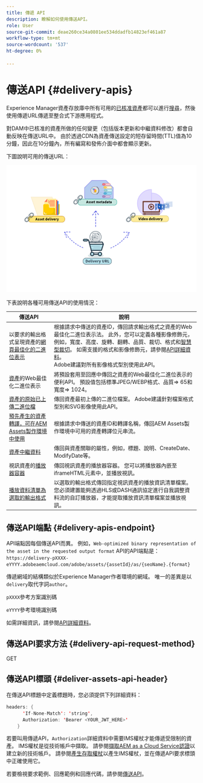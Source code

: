 ```yaml
---
title: 傳遞 API
description: 瞭解如何使用傳送API。
role: User
source-git-commit: deae260ce34a0801ee534ddadfb14823ef461a87
workflow-type: tm+mt
source-wordcount: '537'
ht-degree: 0%

---
```


# 傳送API {#delivery-apis}

Experience Manager資產存放庫中所有可用的[已核准資產](approve-assets.md)都可以進行[搜尋](search-assets-api.md)，然後使用傳遞URL傳遞至整合式下游應用程式。

對DAM中已核准的資產所做的任何變更（包括版本更新和中繼資料修改）都會自動反映在傳送URL中。 由於透過CDN為資產傳送設定的短存留時間(TTL)值為10分鐘，因此在10分鐘內，所有編寫和發佈介面中都會顯示更新。

下圖說明可用的傳送URL：

![傳遞API](assets/delivery-url.png)

下表說明各種可用傳送API的使用情況：

| 傳送API | 說明 |
|---|---|
| 以要求的輸出格式呈現資產的[網頁最佳化的二進位表示](https://adobe-aem-assets-delivery.redoc.ly/#operation/getAssetSeoFormat) | 根據請求中傳送的資產ID，傳回請求輸出格式之資產的Web最佳化二進位表示法。 此外，您可以定義各種影像修飾元，例如，寬度、高度、旋轉、翻轉、品質、裁切、格式和[智慧型裁切](/help/assets/dynamic-media/image-profiles.md)。 如需支援的格式和影像修飾元，請參閱[API詳細資料](https://adobe-aem-assets-delivery.redoc.ly/#operation/getAssetSeoFormat)。<br>Adobe建議對所有影像格式型別使用此API。 |
| [資產](https://adobe-aem-assets-delivery.redoc.ly/#operation/getAsset)的Web最佳化二進位表示 | 將預設套用至回應中傳回之資產的Web最佳化二進位表示的便利API。 預設值包括標準JPEG/WEBP格式、品質=> 65和寬度=> 1024。 |
| [資產的原始已上傳二進位檔](https://adobe-aem-assets-delivery.redoc.ly/#operation/getAssetOriginal) | 傳回資產最初上傳的二進位檔案。 Adobe建議針對檔案格式型別和SVG影像使用此API。 |
| [預先產生的資產轉譯，可在AEM Assets製作環境中使用](https://adobe-aem-assets-delivery.redoc.ly/#operation/getAssetRendition) | 根據請求中傳送的資產ID和轉譯名稱，傳回AEM Assets製作環境中可用的資產轉譯位元串流。 |
| [資產中繼資料](https://adobe-aem-assets-delivery.redoc.ly/#operation/getAssetMetadata) | 傳回與資產關聯的屬性，例如，標題、說明、CreateDate、ModifyDate等。 |
| 視訊資產的[播放器容器](https://adobe-aem-assets-delivery.redoc.ly/#operation/videoPlayerDelivery) | 傳回視訊資產的播放器容器。 您可以將播放器內嵌至iframeHTML元素中，並播放視訊。 |
| [播放資料清單為選取的輸出格式](https://adobe-aem-assets-delivery.redoc.ly/#operation/videoManifestDelivery) | 以選取的輸出格式傳回指定視訊資產的播放資訊清單檔案。 您必須建置能夠透過HLS或DASH通訊協定進行自我調整資料流的自訂播放器，才能提取播放資訊清單檔案並播放視訊。 |

## 傳送API端點 {#delivery-apis-endpoint}

API端點因每個傳送API而異。 例如，`Web-optimized binary representation of the asset in the requested output format` API的API端點是：
`https://delivery-pXXXX-eYYYY.adobeaemcloud.com/adobe/assets/{assetId}/as/{seoName}.{format}`

傳遞網域的結構類似於Experience Manager作者環境的網域。 唯一的差異是以`delivery`取代字詞`author`。

`pXXXX`參考方案識別碼

`eYYYY`參考環境識別碼

如需詳細資訊，請參閱[API詳細資料](https://adobe-aem-assets-delivery.redoc.ly/#tag/Assets)。

## 傳送API要求方法 {#delivery-api-request-method}

GET

## 傳送API標頭 {#deliver-assets-api-header}

在傳送API標題中定義標題時，您必須提供下列詳細資料：

```java
headers: {
      'If-None-Match': 'string',
      Authorization: 'Bearer <YOUR_JWT_HERE>'
    }
```

若要叫用傳遞API，`Authorization`詳細資料中需要IMS權杖才能傳遞受限制的資產。 IMS權杖是從技術帳戶中擷取。 請參閱[擷取AEM as a Cloud Service認證](https://experienceleague.adobe.com/docs/experience-manager-cloud-service/content/implementing/developing/generating-access-tokens-for-server-side-apis.html?lang=en#fetch-the-aem-as-a-cloud-service-credentials)以建立新的技術帳戶。 請參閱[產生存取權杖](https://experienceleague.adobe.com/docs/experience-manager-cloud-service/content/implementing/developing/generating-access-tokens-for-server-side-apis.html?lang=en#generating-the-access-token)以產生IMS權杖，並在傳遞API要求標頭中正確使用它。


若要檢視要求範例、回應範例和回應代碼，請參閱[傳送API](https://adobe-aem-assets-delivery.redoc.ly/#operation/getAssetSeoFormat)。